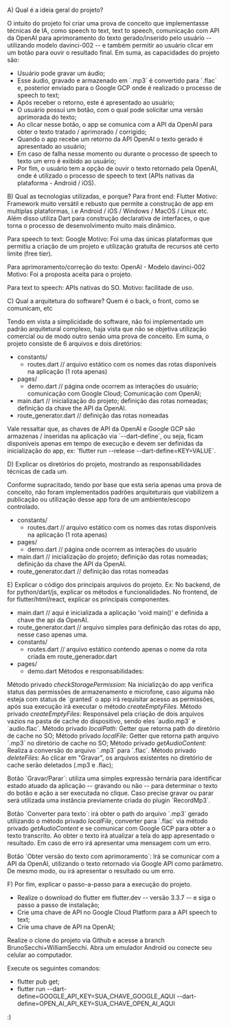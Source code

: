 A) Qual é a ideia geral do projeto?

O intuito do projeto foi criar uma prova de conceito que implementasse técnicas de IA, como speech to text, text to speech, comunicação com API da OpenAI para aprimoramento do texto gerado/inserido pelo usuário -- utilizando modelo davinci-002 -- e também permitir ao usuário clicar em um botão para ouvir o resultado final.
Em suma, as capacidades do projeto são: 
- Usuário pode gravar um áudio; 
- Esse áudio, gravado e armazenado em ´.mp3´ é convertido para ´.flac´ e, posterior enviado para o Google GCP onde é realizado o processo de speech to text; 
- Após receber o retorno, este é apresentado ao usuário; 
- O usuário possui um botão, com o qual pode solicitar uma versão aprimorada do texto; 
- Ao clicar nesse botão, o app se comunica com a API da OpenAI para obter o texto tratado / aprimorado / corrigido;
- Quando o app recebe um retorno da API OpenAI o texto gerado é apresentado ao usuário; 
- Em caso de falha nesse momento ou durante o processo de speech to texto um erro é exibido ao usuário; 
- Por fim, o usuário tem a opção de ouvir o texto retornado pela OpenAI, onde é utilizado o processo de speech to text (APIs nativas da plataforma - Android / iOS). 

B) Qual as tecnologias utilizadas, e porque?
Para front end: Flutter
Motivo: Framework muito versátil e rebusto que permite a construção de app em multiplas plataformas, i.e Android / iOS / Windows / MacOS / Linux etc. 
Além disso utiliza Dart para construção declarativa de interfaces, o que torna o processo de desenvolvimento muito mais dinâmico.  

Para speech to text: Google 
Motivo: Foi uma das únicas plataformas que permitiu a criação de um projeto e utilização gratuíta de recursos até certo limite (free tier).

Para aprimoramento/correção do texto: OpenAI - Modelo davinci-002
Motivo: Foi a proposta aceita para o projeto.

Para text to speech: APIs nativas do SO. 
Motivo: facilitade de uso. 

C) Qual a arquitetura do software? Quem é o back, o front, como se comunicam, etc

Tendo em vista a simplicidade do software, não foi implementado um padrão arquitetural complexo, haja vista que não se objetiva utilização comercial ou de modo outro senão uma prova de conceito.
Em suma, o projeto consiste de 6 arquivos e dois diretórios:

- constants/
    - routes.dart // arquivo estático com os nomes das rotas disponíveis na aplicação (1 rota apenas)
- pages/ 
    - demo.dart // página onde ocorrem as interações do usuário; comunicação com Google Cloud; Comunicação com OpenAI; 
- main.dart // inicialização do projeto; definição das rotas nomeadas; definição da chave the API da OpenAI.   
- route_generator.dart // definição das rotas nomeadas 

Vale ressaltar que, as chaves de API da OpenAI e Google GCP são armazenas / inseridas na aplicação via ´--dart-define´, ou seja, ficam disponíveis apenas em tempo de execução e devem ser definidas da inicialização do app, ex: ´flutter run --release --dart-define=KEY=VALUE´.

D) Explicar os diretórios do projeto, mostrando as responsabilidades técnicas de cada um.

Conforme supracitado, tendo por base que esta seria apenas uma prova de conceito, não foram implementados padrões arquiteturais que viabilizem a publicação ou utilização desse app fora de um ambiente/escopo controlado. 

- constants/
   - routes.dart // arquivo estático com os nomes das rotas disponíveis na aplicação (1 rota apenas)
- pages/ 
   - demo.dart // página onde ocorrem as interações do usuário
- main.dart // inicialização do projeto; definição das rotas nomeadas; definição da chave the API da OpenAI.   
- route_generator.dart // definição das rotas nomeadas

E) Explicar o código dos principais arquivos do projeto. Ex: No backend, de for python/dart/js, explicar os métodos e funcionalidades. No frontend, de for flutter/html/react, explicar os principais componentes.

- main.dart // aqui é inicializada a aplicação 'void main()' e definida a chave the api da OpenAI. 
- route_generator.dart // arquivo simples para definição das rotas do app, nesse caso apenas uma. 
- constants/ 
   - routes.dart // arquivo estático contendo apenas o nome da rota criada em route_generador.dart 
- pages/
   - demo.dart
Métodos e responsabilidades: 
 
Método privado _checkStoragePermission_: Na inicializção do app verifica status das permissões de armazenamento e microfone, caso alguma não esteja com status de ´granted´ o app irá requisitar acesso as permissões, após sua execução irá executar o método _createEmptyFiles_.
Método privado _createEmptyFiles_: Responsável pela criação de dois arquivos vazios na pasta de cache do dispositivo, sendo eles ´audio.mp3´ e ´audio.flac´. 
Método privado _localPath_: Getter que retorna path do diretório de cache no SO;
Método privado _localFile_: Getter que retorna path arquivo ´.mp3´ no diretório de cache no SO;
Método privado _getAudioContent_: Realiza a conversão do arquivo ´.mp3´ para ´.flac´. 
Método privado _deleteFiles_: Ao clicar em "Gravar", os arquivos existentes no diretório de cache serão deletados (.mp3 e .flac); 

Botão ´Gravar/Parar´: utiliza uma simples expressão ternária para identificar estado atuado da aplicação -- gravando ou não -- para determinar o texto do botão e ação a ser executada no clique.
Caso precise gravar ou parar será utilizada uma instância previamente criada do plugin ´RecordMp3´.

Botão ´Converter para texto´: irá obter o path do arquivo ´.mp3´ gerado utilizando o método privado _localFile_, converter para ´.flac´ via método privado _getAudioContent_ e se comunicar com Google GCP para obter a o texto transcrito.
Ao obter o texto irá atualizar a tela do app apresentado o resultado. Em caso de erro irá apresentar uma mensagem com um erro.

Botão ´Obter versão do texto com aprimoramento´: Irá se comunicar com a API da OpenAI, utilizando o texto retornado via Google API como parâmetro. De mesmo modo, ou irá apresentar o resultado ou um erro.

F) Por fim, explicar o passo-a-passo para a execução do projeto.

- Realize o download do flutter em flutter.dev -- versão 3.3.7 -- e siga o passo a passo de instalação; 
- Crie uma chave de API no Google Cloud Platform para a API speech to text;
- Crie uma chave de API na OpenAI; 

Realize o clone do projeto via Github e acesse a branch BrunoSecchi+WilliamSecchi.
Abra um emulador Android ou conecte seu celular ao computador. 

Execute os seguintes comandos: 
- flutter pub get; 
- flutter run --dart-define=GOOGLE_API_KEY=SUA_CHAVE_GOOGLE_AQUI --dart-define=OPEN_AI_API_KEY=SUA_CHAVE_OPEN_AI_AQUI

:) 







